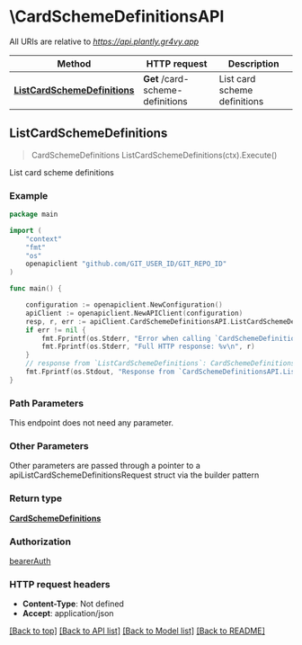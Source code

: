# \CardSchemeDefinitionsAPI

All URIs are relative to *https://api.plantly.gr4vy.app*

Method | HTTP request | Description
------------- | ------------- | -------------
[**ListCardSchemeDefinitions**](CardSchemeDefinitionsAPI.md#ListCardSchemeDefinitions) | **Get** /card-scheme-definitions | List card scheme definitions



## ListCardSchemeDefinitions

> CardSchemeDefinitions ListCardSchemeDefinitions(ctx).Execute()

List card scheme definitions



### Example

```go
package main

import (
	"context"
	"fmt"
	"os"
	openapiclient "github.com/GIT_USER_ID/GIT_REPO_ID"
)

func main() {

	configuration := openapiclient.NewConfiguration()
	apiClient := openapiclient.NewAPIClient(configuration)
	resp, r, err := apiClient.CardSchemeDefinitionsAPI.ListCardSchemeDefinitions(context.Background()).Execute()
	if err != nil {
		fmt.Fprintf(os.Stderr, "Error when calling `CardSchemeDefinitionsAPI.ListCardSchemeDefinitions``: %v\n", err)
		fmt.Fprintf(os.Stderr, "Full HTTP response: %v\n", r)
	}
	// response from `ListCardSchemeDefinitions`: CardSchemeDefinitions
	fmt.Fprintf(os.Stdout, "Response from `CardSchemeDefinitionsAPI.ListCardSchemeDefinitions`: %v\n", resp)
}
```

### Path Parameters

This endpoint does not need any parameter.

### Other Parameters

Other parameters are passed through a pointer to a apiListCardSchemeDefinitionsRequest struct via the builder pattern


### Return type

[**CardSchemeDefinitions**](CardSchemeDefinitions.md)

### Authorization

[bearerAuth](../README.md#bearerAuth)

### HTTP request headers

- **Content-Type**: Not defined
- **Accept**: application/json

[[Back to top]](#) [[Back to API list]](../README.md#documentation-for-api-endpoints)
[[Back to Model list]](../README.md#documentation-for-models)
[[Back to README]](../README.md)

